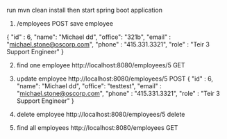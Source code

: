 run mvn clean install
then start spring boot application

1.  /employees   POST save employee


{
      "id" : 6,
      "name": "Michael dd",
      "office": "321b",
      "email" : "michael.stone@oscorp.com",
      "phone" : "415.331.3321",
      "role" : "Teir 3 Support Engineer"
    }
    
    
  2. find one employee 
   http://localhost:8080/employees/5  GET
  
  3. update employee 
     http://localhost:8080/employees/5  POST
     {
      "id" : 6,
      "name": "Michael dd",
      "office": "testtest",
      "email" : "michael.stone@oscorp.com",
      "phone" : "415.331.3321",
      "role" : "Teir 3 Support Engineer"
    }
    
  4. delete employee
  http://localhost:8080/employees/5  delete
  
  
  5. find all employees
     http://localhost:8080/employees  GET
    
    
    